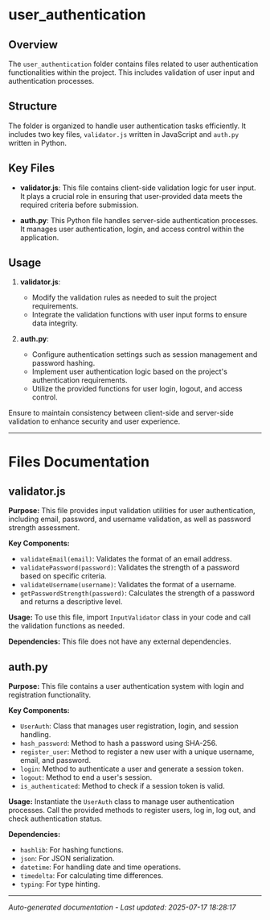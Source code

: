 # user_authentication

## Overview
The `user_authentication` folder contains files related to user authentication functionalities within the project. This includes validation of user input and authentication processes.

## Structure
The folder is organized to handle user authentication tasks efficiently. It includes two key files, `validator.js` written in JavaScript and `auth.py` written in Python.

## Key Files
- **validator.js**: This file contains client-side validation logic for user input. It plays a crucial role in ensuring that user-provided data meets the required criteria before submission.
  
- **auth.py**: This Python file handles server-side authentication processes. It manages user authentication, login, and access control within the application.

## Usage
1. **validator.js**:
   - Modify the validation rules as needed to suit the project requirements.
   - Integrate the validation functions with user input forms to ensure data integrity.
   
2. **auth.py**:
   - Configure authentication settings such as session management and password hashing.
   - Implement user authentication logic based on the project's authentication requirements.
   - Utilize the provided functions for user login, logout, and access control.

Ensure to maintain consistency between client-side and server-side validation to enhance security and user experience.

---

# Files Documentation

## validator.js

**Purpose:** This file provides input validation utilities for user authentication, including email, password, and username validation, as well as password strength assessment.

**Key Components:**
- `validateEmail(email)`: Validates the format of an email address.
- `validatePassword(password)`: Validates the strength of a password based on specific criteria.
- `validateUsername(username)`: Validates the format of a username.
- `getPasswordStrength(password)`: Calculates the strength of a password and returns a descriptive level.

**Usage:** To use this file, import `InputValidator` class in your code and call the validation functions as needed.

**Dependencies:** This file does not have any external dependencies.

## auth.py

**Purpose:** This file contains a user authentication system with login and registration functionality.

**Key Components:**
- `UserAuth`: Class that manages user registration, login, and session handling.
- `hash_password`: Method to hash a password using SHA-256.
- `register_user`: Method to register a new user with a unique username, email, and password.
- `login`: Method to authenticate a user and generate a session token.
- `logout`: Method to end a user's session.
- `is_authenticated`: Method to check if a session token is valid.

**Usage:** Instantiate the `UserAuth` class to manage user authentication processes. Call the provided methods to register users, log in, log out, and check authentication status.

**Dependencies:** 
- `hashlib`: For hashing functions.
- `json`: For JSON serialization.
- `datetime`: For handling date and time operations.
- `timedelta`: For calculating time differences.
- `typing`: For type hinting.

---
*Auto-generated documentation - Last updated: 2025-07-17 18:28:17*
